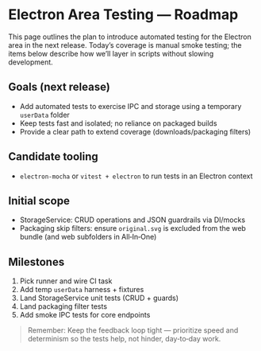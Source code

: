 # Electron Area Testing — Roadmap

This page outlines the plan to introduce automated testing for the Electron area in the next release. Today’s coverage is manual smoke testing; the items below describe how we’ll layer in scripts without slowing development.

## Goals (next release)
- Add automated tests to exercise IPC and storage using a temporary `userData` folder
- Keep tests fast and isolated; no reliance on packaged builds
- Provide a clear path to extend coverage (downloads/packaging filters)

## Candidate tooling
- `electron-mocha` or `vitest + electron` to run tests in an Electron context

## Initial scope
- StorageService: CRUD operations and JSON guardrails via DI/mocks
- Packaging skip filters: ensure `original.svg` is excluded from the web bundle (and web subfolders in All‑In‑One)

## Milestones
1. Pick runner and wire CI task
2. Add temp `userData` harness + fixtures
3. Land StorageService unit tests (CRUD + guards)
4. Land packaging filter tests
5. Add smoke IPC tests for core endpoints

> Remember: Keep the feedback loop tight — prioritize speed and determinism so the tests help, not hinder, day‑to‑day work.
